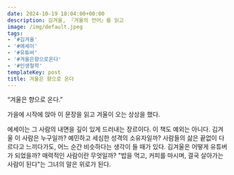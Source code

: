 ```yaml
---
date: 2024-10-19 18:04:00+00:00
description: 김겨울, 『겨울의 언어』를 읽고
image: /img/default.jpeg
tags:
- '#김겨울'
- '#에세이'
- '#유튜버'
- '#겨울은향으로온다'
- '#인생철학'
templateKey: post
title: 겨울은 향으로 온다
---
```


“겨울은 향으로 온다.”  

가을에 시작에 앉아 이 문장을 읽고 겨울이 오는 상상을 했다. 

에세이는 그 사람의 내면을 깊이 있게 드러내는 장르이다. 이 책도 예외는 아니다.  김겨울 이 사람은 누구일까? 예민하고 세심한 성격의 소유자일까? 사람들의 삶은 끝없이 다르다고 느끼다가도, 어느 순간 비슷하다는 생각이 들 때가 있다. 김겨울은 어떻게 유튜버가 되었을까? 매력적인 사람이란 무엇일까? "밥을 먹고, 커피를 마시며, 결국 살아가는 사람이 된다"는 그녀의 말은 위로가 된다.